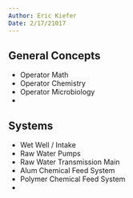 ```yaml
---
Author: Eric Kiefer
Date: 2/17/21017
---
```


## General Concepts

* Operator Math
* Operator Chemistry
* Operator Microbiology
* 

## Systems

* Wet Well / Intake  
* Raw Water Pumps  
* Raw Water Transmission Main    
* Alum Chemical Feed System  
* Polymer Chemical Feed System  
* 